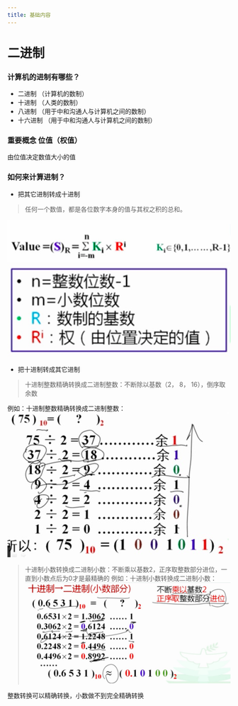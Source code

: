 ```yaml
---
title: 基础内容
---  
```


# 二进制  

### 计算机的进制有哪些？  
* 二进制 （计算机的数制）
* 十进制 （人类的数制）
* 八进制 （用于中和沟通人与计算机之间的数制）
* 十六进制 （用于中和沟通人与计算机之间的数制）

### 重要概念 位值（权值）  
由位值决定数值大小的值

### 如何来计算进制？
* 把其它进制转成十进制
> 任何一个数值，都是各位数字本身的值与其权之积的总和。 

![进制计算](../.vuepress/public/imgs/jzjs.png)  
![进制详解](../.vuepress/public/imgs/jzfx.png)    

* 把十进制转成其它进制

> 十进制整数精确转换成二进制整数：不断除以基数（2， 8， 16），倒序取余数 

例如：十进制整数精确转换成二进制整数：
![进制详解](../.vuepress/public/imgs/jzzh.jpg)

> 十进制小数转换成二进制小数：不断乘以基数2，正序取整数部分进位，一直到小数点后为0才是最精确的
例如：十进制小数转换成二进制小数：
![进制详解](../.vuepress/public/imgs/jzzh2.png)  

整数转换可以精确转换，小数做不到完全精确转换



